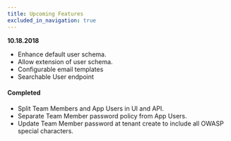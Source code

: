 ```yaml
---
title: Upcoming Features 
excluded_in_navigation: true
---
```

**10.18.2018**
* Enhance default user schema.
* Allow extension of user schema.
* Configurable email templates
* Searchable User endpoint

#### Completed
* Split Team Members and App Users in UI and API.
* Separate Team Member password policy from App Users.
* Update Team Member password at tenant create to include all OWASP special characters.